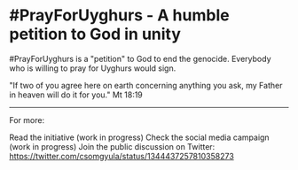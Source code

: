 # #PrayForUyghurs - A humble petition to God in unity

#PrayForUyghurs is a "petition" to God to end the genocide. Everybody who is willing to pray for Uyghurs would sign. 

"If two of you agree here on earth concerning anything you ask, my Father in heaven will do it for you." Mt 18:19

---

For more:

Read the initiative (work in progress)
Check the social media campaign (work in progress)
Join the public discussion on Twitter: https://twitter.com/csomgyula/status/1344437257810358273
